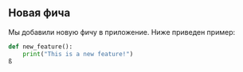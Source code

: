 ## Новая фича

Мы добавили новую фичу в приложение. Ниже приведен пример:

```python
def new_feature():
    print("This is a new feature!")
ß